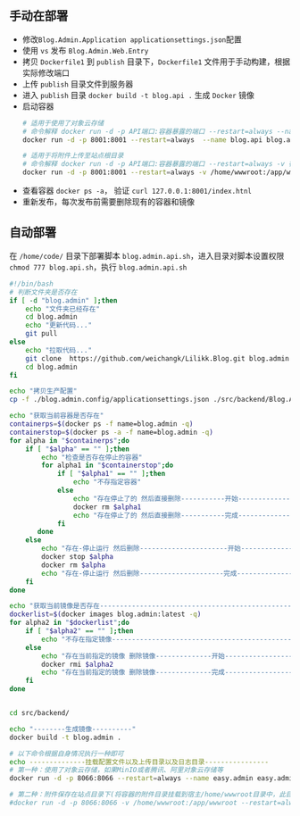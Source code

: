 ## 手动在部署
- 修改`Blog.Admin.Application applicationsettings.json`配置
- 使用 `vs` 发布 `Blog.Admin.Web.Entry` 
- 拷贝 `Dockerfile1` 到 `publish` 目录下，`Dockerfile1` 文件用于手动构建，根据实际修改端口
- 上传 `publish` 目录文件到服务器
- 进入 `publish` 目录 `docker build -t blog.api .` 生成 `Docker` 镜像 
- 启动容器
    ``` bash
    # 适用于使用了对象云存储
    # 命令解释 docker run -d -p API端口:容器暴露的端口 --restart=always --name 容器名 镜像名或镜像Id 
    docker run -d -p 8001:8001 --restart=always  --name blog.api blog.api

    # 适用于将附件上传至站点根目录
    # 命令解释 docker run -d -p API端口:容器暴露的端口 --restart=always -v 宿主挂载附件目录:容器内附件目录 --name 容器名 镜像名或镜像Id 
    docker run -d -p 8001:8001 --restart=always -v /home/wwwroot:/app/wwwroot  --name blog.api blog.api
    ```
- 查看容器 `docker ps -a`， 验证 `curl 127.0.0.1:8001/index.htnl`
- 重新发布，每次发布前需要删除现有的容器和镜像

## 自动部署
在 `/home/code/` 目录下部署脚本 `blog.admin.api.sh`，进入目录对脚本设置权限 `chmod 777 blog.api.sh`，执行 `blog.admin.api.sh`

```bash
#!/bin/bash
# 判断文件夹是否存在
if [ -d "blog.admin" ];then
    echo "文件夹已经存在"
    cd blog.admin
    echo "更新代码..."
    git pull
else
    echo "拉取代码..."
    git clone  https://github.com/weichangk/Lilikk.Blog.git blog.admin
    cd blog.admin
fi

echo "拷贝生产配置"
cp -f ./blog.admin.config/applicationsettings.json ./src/backend/Blog.Admin.Application/

echo "获取当前容器是否存在"
containerps=$(docker ps -f name=blog.admin -q)
containerstop=$(docker ps -a -f name=blog.admin -q)
for alpha in "$containerps";do
    if [ "$alpha" == "" ];then
        echo "检查是否存在停止的容器"
        for alpha1 in "$containerstop";do
            if [ "$alpha1" == "" ];then
                echo "不存指定容器"
            else
                echo "存在停止了的 然后直接删除-----------开始------------------"
                docker rm $alpha1
                echo "存在停止了的 然后直接删除-----------完成------------------"
            fi
       done
    else
        echo "存在-停止运行 然后删除----------------------开始-----------------"
        docker stop $alpha
        docker rm $alpha
        echo "存在-停止运行 然后删除---------------------完成------------------"
    fi
done

echo "获取当前镜像是否存在-----------------------------------------------------------------"
dockerlist=$(docker images blog.admin:latest -q)
for alpha2 in "$dockerlist";do
    if [ "$alpha2" == "" ];then
        echo "不存在指定镜像-------------------------------------------------"
    else
        echo "存在当前指定的镜像 删除镜像--------------开始-----------------------------------"
        docker rmi $alpha2
        echo "存在当前指定的镜像 删除镜像--------------完成-----------------------------------"
    fi
done


cd src/backend/

echo "--------生成镜像----------"
docker build -t blog.admin .

# 以下命令根据自身情况执行一种即可
echo --------------挂载配置文件以及上传目录以及日志目录----------------
# 第一种：使用了对象云存储，如果MinIO或者腾讯、阿里对象云存储等
docker run -d -p 8066:8066 --restart=always --name easy.admin easy.admin

# 第二种：附件保存在站点目录下(将容器的附件目录挂载到宿主/home/wwwroot目录中，此目录需要自行创建)
#docker run -d -p 8066:8066 -v /home/wwwroot:/app/wwwroot --restart=always --name easy.admin easy.admin
```